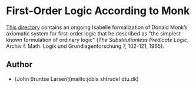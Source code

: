 # First-Order Logic According to Monk #

[This directory](https://bitbucket.org/isafol/isafol/src/master/FOL_Monk/) contains an ongoing Isabelle formalization of
Donald Monk’s axiomatic system for first-order logic that he described as "the simplest known formulation of ordinary logic"
(_The Substitutionless Predicate Logic_, Archiv f. Math. Logik und Grundlagenforschung 7, 102-121, 1965).

## Author ##

* [John Bruntse Larsen](mailto:jobla shtrudel dtu.dk)
